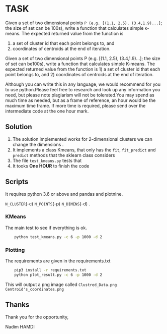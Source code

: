 # TASK
Given a set of two dimensional points `P (e.g. [(1.1, 2.5), (3.4,1.9)...]`; the size of set can be 100s), write a function that calculates simple `K`-means. The expected returned value from the function is 

1. a set of cluster id that each point belongs to, and 
2. coordinates of centroids at the end of iteration.

Given a set of two dimensional points P (e.g. [(1.1, 2.5), (3.4,1.9)...]; the size of set can be100s), write a function that calculates simple K-means. The expected returned value from the function is 1) a set of cluster id that each point belongs to, and 2) coordinates of centroids at the end of iteration.

Although you can write this in any language, we would recommend for you to use python.Please feel free to research and look up any information you need, but please note plagiarism will not be tolerated.You may spend as much time as needed, but as a frame of reference, an hour would be the maximum time frame. If more time is required, please send over the intermediate code at the one hour mark.


## Solution

1. The solution implemented works for 2-dimensional clusters we can change the dimensions .
2. It implements a class Kmeans, that only has the `fit`, `fit_predict` and `predict` methods that the sklearn class considers
3. The file `test_kmeans.py` tests that
4. It tooks **One HOUR** to finish the code

## Scripts

It requires python 3.6 or above and pandas and plotnine.

`N_CLUSTER`(-c) `N_POINTS`(-p) `N_DIMENS`(-d) .



### KMeans

The main test to see if everything is ok.

```bash
    python test_kmeans.py -c 6 -p 1000 -d 2
```
### Plotting

The requirements are given in the requirements.txt

```bash
    pip3 install -r requirements.txt
    python plot_result.py -c 6 -p 1000 -d 2
```

This will output a png image called `Clustred_Data.png` `Centroid's_coordinates.png`



## Thanks

Thank you for the opportunity,

Nadim HAMDI
